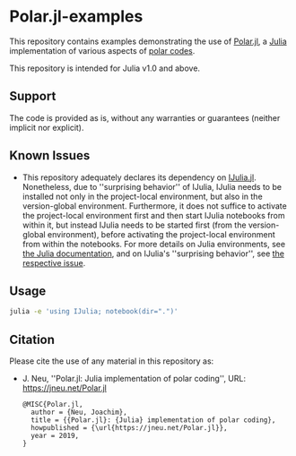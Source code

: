 # Polar.jl-examples

This repository contains examples demonstrating the use of [Polar.jl](https://github.com/jneu-research/Polar.jl), a [Julia](https://julialang.org/) implementation of various aspects of [polar codes](https://en.wikipedia.org/wiki/Polar_code_(coding_theory)).

This repository is intended for Julia v1.0 and above.


## Support

The code is provided as is, without any warranties or guarantees (neither implicit nor explicit).


## Known Issues

* This repository adequately declares its dependency on [IJulia.jl](https://github.com/JuliaLang/IJulia.jl). Nonetheless, due to ''surprising behavior'' of IJulia, IJulia needs to be installed not only in the project-local environment, but also in the version-global environment. Furthermore, it does not suffice to activate the project-local environment first and then start IJulia notebooks from within it, but instead IJulia needs to be started first (from the version-global environment), before activating the project-local environment from within the notebooks. For more details on Julia environments, see [the Julia documentation](https://docs.julialang.org/en/v1/stdlib/Pkg/index.html), and on IJulia's ''surprising behavior'', see [the respective issue](https://github.com/JuliaLang/IJulia.jl/issues/750).


## Usage

```bash
julia -e 'using IJulia; notebook(dir=".")'
```


## Citation

Please cite the use of any material in this repository as:
* J. Neu, ''Polar.jl: Julia implementation of polar coding'', URL: https://jneu.net/Polar.jl
  ```
  @MISC{Polar.jl,
    author = {Neu, Joachim},
    title = {{Polar.jl}: {Julia} implementation of polar coding},
    howpublished = {\url{https://jneu.net/Polar.jl}},
    year = 2019,
  }
  ```
